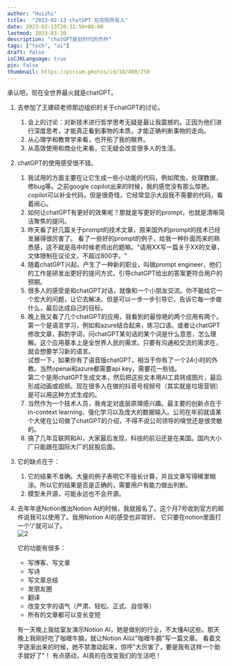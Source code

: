 ```yaml
---
author: "Huizhi"
title:  "2023-02-13 chatGPT 在攻陷所有人"  
date: 2023-02-13T20:31:50+08:00  
lastmod: 2023-03-30
description: "chatGPT是划时代的杰作"     
tags: ["tech", "ai"]
draft: false
isCJKLanguage: true
pin: false
thumbnail: https://picsum.photos/id/18/400/250
---
```




承认吧，现在全世界最火就是chatGPT。
1. 去参加了王建硕老师那边组织的关于chatGPT的讨论。
    1. 会上的讨论：对新技术进行哲学思考无疑是最让我震撼的。正因为他们进行深度思考，才能真正看到事物的本质，才能正确判断事物的走向。
    2. 从心理学和教育学来看，也开拓了我的眼界。
    3. 从高效使用和商业化来看，它无疑会改变很多人的生活。


2. chatGPT的使用感受很不错。

   1. 我试用的方面主要在让它生成一些小功能的代码，例如爬虫，处理数据，修bug等。之前google copilot出来的时候，我的感觉没有那么惊艳。copilot可以补全代码，但是很奇怪，它经常显示大段我不需要的代码，看着闹心。   
   2. 如何让chatGPT有更好的效果呢？那就是写更好的prompt，也就是清晰简洁聚焦的提问。 
   3. 昨天看了好几篇关于prompt的技术文章，原来国外的prompt的技术已经发展得很厉害了。 看了一些好的prompt的例子，给我一种扑面而来的熟悉感，这不就是高中时候老师出的题嘛。"请用XX写一篇关于XX的文章，文体限制在议论文，不超过800字。"
   4. 随着chatGPT兴起，产生了一种新的职业，叫做prompt engineer，他们的工作是研发出更好的提问方式，引导chatGPT给出的答案更符合用户的预期。
   5. 很多人的感受是和chatGPT对话，就像和一个小朋友交流。你不能给它一个宏大的问题，让它去解决。但是可以一步一步引导它，告诉它每一步做什么，最后达成自己的目标。
   6. 晚上我又看了几个chatGPT的应用，我看到的最惊艳的两个应用有两个。
      第一个是语言学习，例如和azure结合起来，练习口语。或者让chatGPT修改文章，斟酌字词，问chatGPT某句话的某个词是什么意思，怎么理解。这个应用基本上是全世界人民的需求。只要有沟通和交流的需求在，就会想要学习新的语言。    
      试想一下，如果你有了语音版chatGPT，相当于你有了一个24小时的外教。当然openai和azure都需要api key，需要花一些钱。  
      第二个是用chatGPT生成文本，然后把这些文本用AI工具转成图片，最后形成动画或视频。现在很多人在做的抖音号视频号（其实就是垃圾营销）是可以用这种方式生成的。  
   7. 当然作为一个技术人员，我肯定对底层原理感兴趣。最主要的创新点在于in-context learning、强化学习以及庞大的数据输入。公司在年前就请某个大佬在公司做了chatGPT的介绍，不得不说公司领导的嗅觉还是很灵敏的。
   8. 搞了几年互联网和AI，大家最后发现，科技的前沿还是在美国。国内大小厂只能跟在国际大厂的屁股后面。

3. 它的缺点在于：
   1. 它的结果不准确。大量的例子表明它不擅长计算，并且文章写得稀里糊涂。所以它的结果是否是正确的，需要用户有能力做出判断。
   2. 模型未开源，可能永远也不会开源。

4. 去年年底Notion推出Notion AI的时候，我就报名了。这个月7号收到官方的邮件说我可以使用了。我用Notion AI的感受也非常好。
它只要在notion里面打一个'/'就可以了。  
![2](/img/20230213/0.png)  

    它的功能有很多：
   - 写博客、写文章
   - 写诗
   - 写文章总结
   - 发朋友圈
   - 翻译
   - 改变文字的语气（严肃、轻松、正式、自信等）
   - 所有的文章都可以变长变短

    有一天晚上我给室友演示Notion AI，她是做别的行业，不太懂AI这些。那天晚上我刚好吃了咖喱牛腩，就让Notion AI以"咖喱牛腩"写一篇文章。
看着文字逐渐出来的时候，她不禁激动起来，惊呼"大厉害了，要是我有这样一个助手就好了"！ 有点感动，AI真的在改变我们的生活吧！

